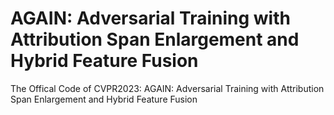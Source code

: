 # AGAIN: Adversarial Training with Attribution Span Enlargement and Hybrid Feature Fusion
The Offical Code of CVPR2023: AGAIN: Adversarial Training with Attribution Span Enlargement and Hybrid Feature Fusion

